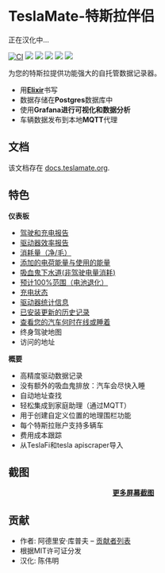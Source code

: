 # TeslaMate-特斯拉伴侣
正在汉化中...

[![CI](https://github.com/adriankumpf/teslamate/workflows/CI/badge.svg?branch=master)](https://github.com/adriankumpf/teslamate/actions?query=workflow%3ACI)
[![](https://coveralls.io/repos/github/adriankumpf/teslamate/badge.svg?branch=master)](https://coveralls.io/github/adriankumpf/teslamate?branch=master)
[![](https://img.shields.io/docker/v/teslamate/teslamate/latest)](https://hub.docker.com/r/teslamate/teslamate)
[![](https://img.shields.io/docker/image-size/teslamate/teslamate/latest)](https://hub.docker.com/r/teslamate/teslamate)
[![](https://img.shields.io/docker/pulls/teslamate/teslamate?color=%23099cec)](https://hub.docker.com/r/teslamate/teslamate)
[![](https://img.shields.io/badge/Donate-PayPal-ff69b4.svg)](https://www.paypal.com/cgi-bin/webscr?cmd=_s-xclick&hosted_button_id=YE4CPXRAV9CVL&source=url)

为您的特斯拉提供功能强大的自托管数据记录器。

- 用[**Elixir**](https://elixir-lang.org/)书写
- 数据存储在**Postgres**数据库中
- 使用**Grafana进行可视化和数据分析**
- 车辆数据发布到本地**MQTT**代理

## 文档

该文档存在 [docs.teslamate.org](https://docs.teslamate.org/).

## 特色

**仪表板**

- [驾驶和充电报告](https://docs.teslamate.org/docs/screenshots#charging-details)
- [驱动器效率报告](https://docs.teslamate.org/docs/screenshots#efficiency)
- [消耗量（净/毛）](https://docs.teslamate.org/docs/screenshots#efficiency)
- [添加的电荷能量与使用的能量](https://docs.teslamate.org/docs/screenshots#charges)
- [吸血鬼下水道(非驾驶电量消耗)](https://docs.teslamate.org/docs/screenshots#vampire-drain)
- [预计100%范围（电池退化）](https://docs.teslamate.org/docs/screenshots#projected-range)
- [充电状态](https://docs.teslamate.org/docs/screenshots#charging-stats)
- [驱动器统计信息](https://docs.teslamate.org/docs/screenshots#drive-stats)
- [已安装更新的历史记录](https://docs.teslamate.org/docs/screenshots#updates)
- [查看您的汽车何时在线或睡着](https://docs.teslamate.org/docs/screenshots#states)
- 终身驾驶地图
- 访问的地址

**概要**

- 高精度驱动数据记录
- 没有额外的吸血鬼排放：汽车会尽快入睡
- 自动地址查找
- 轻松集成到家庭助理（通过MQTT）
- 用于创建自定义位置的地理围栏功能
- 每个特斯拉账户支持多辆车
- 费用成本跟踪
- 从TeslaFi和tesla apiscraper导入

## 截图

<!-- ![驱动器详细信息](/website/static/screenshots/drive.png)
![网页界面](/website/static/screenshots/web_interface.png) -->

<p align="center">
  <strong><a href="https://docs.teslamate.org/docs/screenshots">更多屏幕截图</a></strong>
</p>

## 贡献

- 作者: 阿德里安·库普夫 – [贡献者列表](https://github.com/adriankumpf/teslamate/graphs/contributors)
- 根据MIT许可证分发
- 汉化: 陈伟明
